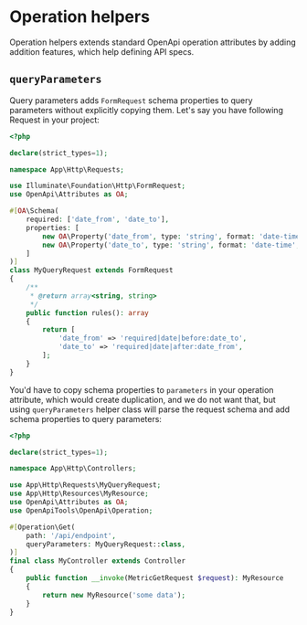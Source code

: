 # Operation helpers

Operation helpers extends standard OpenApi operation attributes by adding addition features, which help defining API specs.

## `queryParameters`

Query parameters adds `FormRequest` schema properties to query parameters without explicitly copying them. Let's say
you have following Request in your project:

```php
<?php

declare(strict_types=1);

namespace App\Http\Requests;

use Illuminate\Foundation\Http\FormRequest;
use OpenApi\Attributes as OA;

#[OA\Schema(
    required: ['date_from', 'date_to'],
    properties: [
        new OA\Property('date_from', type: 'string', format: 'date-time', example: '2025-05-01T00:00:00Z'),
        new OA\Property('date_to', type: 'string', format: 'date-time', example: '2025-06-01T00:00:00Z'),
    ]
)]
class MyQueryRequest extends FormRequest
{
    /**
     * @return array<string, string>
     */
    public function rules(): array
    {
        return [
            'date_from' => 'required|date|before:date_to',
            'date_to' => 'required|date|after:date_from',
        ];
    }
}
```
You'd have to copy schema properties to `parameters` in your operation attribute, which would create duplication, and we do not want that, but using `queryParameters` helper class will parse the request schema 
and add schema properties to query parameters:

```php
<?php

declare(strict_types=1);

namespace App\Http\Controllers;

use App\Http\Requests\MyQueryRequest;
use App\Http\Resources\MyResource;
use OpenApi\Attributes as OA;
use OpenApiTools\OpenApi\Operation;

#[Operation\Get(
    path: '/api/endpoint',
    queryParameters: MyQueryRequest::class,
)]
final class MyController extends Controller
{
    public function __invoke(MetricGetRequest $request): MyResource
    {
        return new MyResource('some data');
    }
}
```

